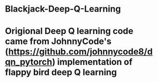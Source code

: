 # Blackjack-Deep-Q-Learning

# Origional Deep Q learning code came from JohnnyCode's (https://github.com/johnnycode8/dqn_pytorch) implementation of flappy bird deep Q learning

